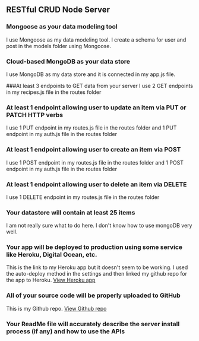 ## RESTful CRUD Node Server 

### Mongoose as your data modeling tool
I use Mongoose as my data modeling tool. I create a schema for user and post in the models folder using Mongoose.

### Cloud-based MongoDB as your data store
I use MongoDB as my data store and it is connected in my app.js file.

###At least 3 endpoints to GET data from your server
I use 2 GET endpoints in my recipes.js file in the routes folder

### At least 1 endpoint allowing user to update an item via PUT or PATCH HTTP verbs
I use 1 PUT endpoint in my routes.js file in the routes folder and 1 PUT endpoint in my auth.js file in the routes folder

### At least 1 endpoint allowing user to create an item via POST
I use 1 POST endpoint in my routes.js file in the routes folder and 1 POST endpoint in my auth.js file in the routes folder

### At least 1 endpoint allowing user to delete an item via DELETE
I use 1 DELETE endpoint in my routes.js file in the routes folder

### Your datastore will contain at least 25 items
I am not really sure what to do here. I don't know how to use mongoDB very well.

### Your app will be deployed to production using some service like Heroku, Digital Ocean, etc.
This is the link to my Heroku app but it doesn't seem to be working. I used the auto-deploy method in the settings and then linked my github repo for the app to Heroku.
[View Heroku app](https://thawing-chamber-73654.herokuapp.com/)

### All of your source code will be properly uploaded to GitHub
 This is my Github repo. [View Github repo](https://github.com/DHarvard/crud-server)

### Your ReadMe file will accurately describe the server install process (if any) and how to use the APIs
